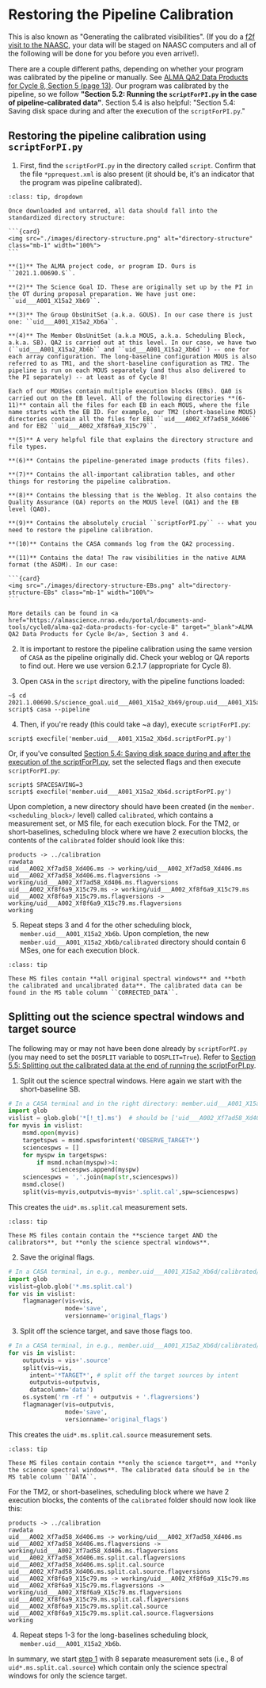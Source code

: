 # Restoring the Pipeline Calibration

This is also known as "Generating the calibrated visibilities". (If you do a <a href="https://science.nrao.edu/facilities/alma/visitors-shortterm" target="_blank">f2f visit to the NAASC</a>, your data will be staged on NAASC computers and all of the following will be done for you before you even arrive!).

There are a couple different paths, depending on whether your program was calibrated by the pipeline or manually. See <a href="https://almascience.nrao.edu/portal/documents-and-tools/cycle8/alma-qa2-data-products-for-cycle-8" target="_blank">ALMA QA2 Data Products for Cycle 8, Section 5 (page 13)</a>. Our program was calibrated by the pipeline, so we follow **"Section 5.2: Running the `scriptForPI.py` in the case of pipeline-calibrated data"**. Section 5.4 is also helpful: "Section 5.4: Saving disk space during and after the execution of the ``scriptForPI.py``."

## Restoring the pipeline calibration using ``scriptForPI.py``

1. First, find the ``scriptForPI.py`` in the directory called ``script``. Confirm that the file ``*pprequest.xml`` is also present (it should be, it's an indicator that the program was pipeline calibrated).

````{admonition} Understanding the directory substructure
:class: tip, dropdown

Once downloaded and untarred, all data should fall into the standardized directory structure:

```{card}
<img src="./images/directory-structure.png" alt="directory-structure" class="mb-1" width="100%">
```

**(1)** The ALMA project code, or program ID. Ours is ``2021.1.00690.S``.

**(2)** The Science Goal ID. These are originally set up by the PI in the OT during proposal preparation. We have just one: ``uid___A001_X15a2_Xb69``.

**(3)** The Group ObsUnitSet (a.k.a. GOUS). In our case there is just one: ``uid___A001_X15a2_Xb6a``.

**(4)** The Member ObsUnitSet (a.k.a MOUS, a.k.a. Scheduling Block, a.k.a. SB). QA2 is carried out at this level. In our case, we have two (``uid___A001_X15a2_Xb6b`` and ``uid___A001_X15a2_Xb6d``) -- one for each array configuration. The long-baseline configuration MOUS is also referred to as TM1, and the short-baseline configuration as TM2. The pipeline is run on each MOUS separately (and thus also delivered to the PI separately) -- at least as of Cycle 8!

Each of our MOUSes contain multiple execution blocks (EBs). QA0 is carried out on the EB level. All of the following directories **(6-11)** contain all the files for each EB in each MOUS, where the file name starts with the EB ID. For example, our TM2 (short-baseline MOUS) directories contain all the files for EB1 ``uid___A002_Xf7ad58_Xd406`` and for EB2 ``uid___A002_Xf8f6a9_X15c79``.

**(5)** A very helpful file that explains the directory structure and file types.

**(6)** Contains the pipeline-generated image products (fits files).

**(7)** Contains the all-important calibration tables, and other things for restoring the pipeline calibration.

**(8)** Contains the blessing that is the Weblog. It also contains the Quality Assurance (QA) reports on the MOUS level (QA1) and the EB level (QA0).

**(9)** Contains the absolutely crucial ``scriptForPI.py`` -- what you need to restore the pipeline calibration.

**(10)** Contains the CASA commands log from the QA2 processing.

**(11)** Contains the data! The raw visibilities in the native ALMA format (the ASDM). In our case:

```{card}
<img src="./images/directory-structure-EBs.png" alt="directory-structure-EBs" class="mb-1" width="100%">
```

More details can be found in <a href="https://almascience.nrao.edu/portal/documents-and-tools/cycle8/alma-qa2-data-products-for-cycle-8" target="_blank">ALMA QA2 Data Products for Cycle 8</a>, Section 3 and 4.

````

2. It is important to restore the pipeline calibration using the same version of ``CASA`` as the pipeline originally did. Check your weblog or QA reports to find out. Here we use version 6.2.1.7 (appropriate for Cycle 8).

3. Open ``CASA`` in the ``script`` directory, with the pipeline functions loaded:

```console
~$ cd 2021.1.00690.S/science_goal.uid___A001_X15a2_Xb69/group.uid___A001_X15a2_Xb6a/member.uid___A001_X15a2_Xb6d/script
script$ casa --pipeline
```

4. Then, if you're ready (this could take ~a day), execute ``scriptForPI.py``:

```console
script$ execfile('member.uid___A001_X15a2_Xb6d.scriptForPI.py')
```

  Or, if you've consulted <a href="https://almascience.nrao.edu/portal/documents-and-tools/cycle8/alma-qa2-data-products-for-cycle-8" target="_blank">Section 5.4: Saving disk space during and after the execution of the scriptForPI.py</a>, set the selected flags and then execute ``scriptForPI.py``:

```console
script$ SPACESAVING=3
script$ execfile('member.uid___A001_X15a2_Xb6d.scriptForPI.py')
```

  Upon completion, a new directory should have been created (in the ``member.<scheduling_block>/`` level) called ``calibrated``, which contains a measurement set, or MS file, for each execution block. For the TM2, or short-baselines, scheduling block where we have 2 execution blocks, the contents of the ``calibrated`` folder should look like this:

```console
products -> ../calibration
rawdata
uid___A002_Xf7ad58_Xd406.ms -> working/uid___A002_Xf7ad58_Xd406.ms
uid___A002_Xf7ad58_Xd406.ms.flagversions -> working/uid___A002_Xf7ad58_Xd406.ms.flagversions
uid___A002_Xf8f6a9_X15c79.ms -> working/uid___A002_Xf8f6a9_X15c79.ms
uid___A002_Xf8f6a9_X15c79.ms.flagversions -> working/uid___A002_Xf8f6a9_X15c79.ms.flagversions
working
```

5. Repeat steps 3 and 4 for the other scheduling block, ``member.uid___A001_X15a2_Xb6b``. Upon completion, the new ``member.uid___A001_X15a2_Xb6b/calibrated`` directory should contain 6 MSes, one for each execution block.

`````{admonition} The uid*.ms measurement sets
:class: tip

These MS files contain **all original spectral windows** and **both the calibrated and uncalibrated data**. The calibrated data can be found in the MS table column ``CORRECTED_DATA``.
`````


## Splitting out the science spectral windows and target source

The following may or may not have been done already by ``scriptForPI.py`` (you may need to set the ``DOSPLIT`` variable to ``DOSPLIT=True``). Refer to <a href="https://almascience.nrao.edu/portal/documents-and-tools/cycle8/alma-qa2-data-products-for-cycle-8" target="_blank">Section 5.5: Splitting out the calibrated data at the end of running the scriptForPI.py</a>.

1. Split out the science spectral windows. Here again we start with the short-baseline SB.

```python
# In a CASA terminal and in the right directory: member.uid___A001_X15a2_Xb6d/calibrated/
import glob
vislist = glob.glob('*[!_t].ms')  # should be ['uid___A002_Xf7ad58_Xd406.ms', 'uid___A002_Xf8f6a9_X15c79.ms']
for myvis in vislist:
    msmd.open(myvis)
    targetspws = msmd.spwsforintent('OBSERVE_TARGET*')
    sciencespws = []
    for myspw in targetspws:
        if msmd.nchan(myspw)>4:
            sciencespws.append(myspw)
    sciencespws = ','.join(map(str,sciencespws))
    msmd.close()
    split(vis=myvis,outputvis=myvis+'.split.cal',spw=sciencespws)
```

This creates the ``uid*.ms.split.cal`` measurement sets.

`````{admonition} The uid*.ms.split.cal measurement sets
:class: tip

These MS files contain contain the **science target AND the calibrators**, but **only the science spectral windows**.
`````

2. Save the original flags.

```python
# In a CASA terminal, in e.g., member.uid___A001_X15a2_Xb6d/calibrated/
import glob
vislist=glob.glob('*.ms.split.cal')
for vis in vislist:
    flagmanager(vis=vis,
                mode='save',
                versionname='original_flags')
```

3. Split off the science target, and save those flags too.

```python
# In a CASA terminal, in e.g., member.uid___A001_X15a2_Xb6d/calibrated/
for vis in vislist:
    outputvis = vis+'.source'
    split(vis=vis,
      intent='*TARGET*', # split off the target sources by intent
      outputvis=outputvis,
      datacolumn='data')
    os.system('rm -rf ' + outputvis + '.flagversions')
    flagmanager(vis=outputvis,
                mode='save',
                versionname='original_flags')
```

This creates the ``uid*.ms.split.cal.source`` measurement sets.

`````{admonition} The uid*.ms.split.cal.source measurement sets
:class: tip

These MS files contain contain **only the science target**, and **only the science spectral windows**. The calibrated data should be in the MS table column ``DATA``.
`````

For the TM2, or short-baselines, scheduling block where we have 2 execution blocks, the contents of the ``calibrated`` folder should now look like this:

```
products -> ../calibration
rawdata
uid___A002_Xf7ad58_Xd406.ms -> working/uid___A002_Xf7ad58_Xd406.ms
uid___A002_Xf7ad58_Xd406.ms.flagversions -> working/uid___A002_Xf7ad58_Xd406.ms.flagversions
uid___A002_Xf7ad58_Xd406.ms.split.cal.flagversions
uid___A002_Xf7ad58_Xd406.ms.split.cal.source
uid___A002_Xf7ad58_Xd406.ms.split.cal.source.flagversions
uid___A002_Xf8f6a9_X15c79.ms -> working/uid___A002_Xf8f6a9_X15c79.ms
uid___A002_Xf8f6a9_X15c79.ms.flagversions -> working/uid___A002_Xf8f6a9_X15c79.ms.flagversions
uid___A002_Xf8f6a9_X15c79.ms.split.cal.flagversions
uid___A002_Xf8f6a9_X15c79.ms.split.cal.source
uid___A002_Xf8f6a9_X15c79.ms.split.cal.source.flagversions
working
```

4. Repeat steps 1-3 for the long-baselines scheduling block, ``member.uid___A001_X15a2_Xb6b``.

In summary, we start [step 1](../step1/step1-manual-flags.md) with 8 separate measurement sets (i.e., 8 of ``uid*.ms.split.cal.source``) which contain only the science spectral windows for only the science target.

